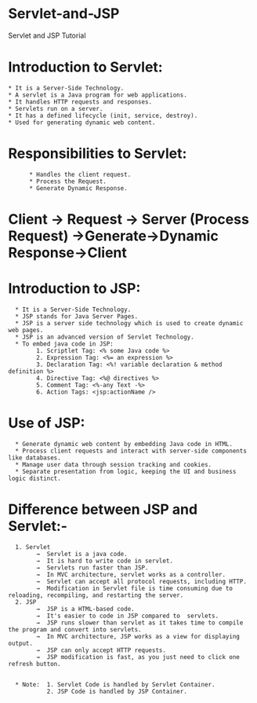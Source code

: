 # Servlet-and-JSP
Servlet and JSP Tutorial

# Introduction to Servlet:
    * It is a Server-Side Technology.
    * A servlet is a Java program for web applications.
    * It handles HTTP requests and responses.
    * Servlets run on a server.
    * It has a defined lifecycle (init, service, destroy).
    * Used for generating dynamic web content.
   # Responsibilities to Servlet:
          * Handles the client request.
          * Process the Request.
          * Generate Dynamic Response.

# Client → Request → Server (Process Request) →Generate→Dynamic Response→Client


# Introduction to JSP:
      * It is a Server-Side Technology.
      * JSP stands for Java Server Pages.
      * JSP is a server side technology which is used to create dynamic web pages.
      * JSP is an advanced version of Servlet Technology.
      * To embed java code in JSP:
            1. Scriptlet Tag: <% some Java code %>
            2. Expression Tag: <%= an expression %>
            3. Declaration Tag: <%! variable declaration & method definition %>
            4. Directive Tag: <%@ directives %>
            5. Comment Tag: <%-any Text -%>
            6. Action Tags: <jsp:actionName />
# Use of JSP:
      * Generate dynamic web content by embedding Java code in HTML.
      * Process client requests and interact with server-side components like databases.
      * Manage user data through session tracking and cookies.
      * Separate presentation from logic, keeping the UI and business logic distinct.

# Difference between JSP and Servlet:-
      1. Servlet
            →  Servlet is a java code.
            →  It is hard to write code in servlet. 
            →  Servlets run faster than JSP.
            →  In MVC architecture, servlet works as a controller.
            →  Servlet can accept all protocol requests, including HTTP.
            →  Modification in Servlet file is time consuming due to reloading, recompiling, and restarting the server. 
      2. JSP
            →  JSP is a HTML-based code.
            →  It's easier to code in JSP compared to  servlets.
            →  JSP runs slower than servlet as it takes time to compile the program and convert into servlets.
            →  In MVC architecture, JSP works as a view for displaying output. 
            →  JSP can only accept HTTP requests.
            →  JSP modification is fast, as you just need to click one refresh button.
   
   
      * Note:  1. Servlet Code is handled by Servlet Container.
               2. JSP Code is handled by JSP Container.
